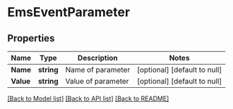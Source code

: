 # EmsEventParameter

## Properties
Name | Type | Description | Notes
------------ | ------------- | ------------- | -------------
**Name** | **string** | Name of parameter | [optional] [default to null]
**Value** | **string** | Value of parameter | [optional] [default to null]

[[Back to Model list]](../README.md#documentation-for-models) [[Back to API list]](../README.md#documentation-for-api-endpoints) [[Back to README]](../README.md)


